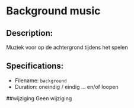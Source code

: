 # Background music

## Description:
Muziek voor op de achtergrond tijdens het spelen

## Specifications:
- Filename: `background`
- Duration: oneindig / eindig ... en/of loopen

##wijziging
Geen wijziging
